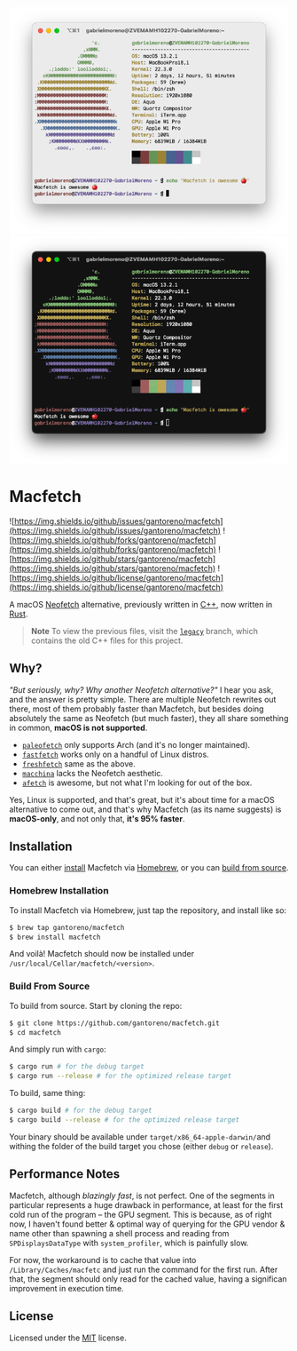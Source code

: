 <div align="center">
  <img src=".github/macfetch-light.png#gh-light-mode-only" />
  <img src=".github/macfetch-dark.png#gh-dark-mode-only" />
</div>

# Macfetch

![https://img.shields.io/github/issues/gantoreno/macfetch](https://img.shields.io/github/issues/gantoreno/macfetch) ![https://img.shields.io/github/forks/gantoreno/macfetch](https://img.shields.io/github/forks/gantoreno/macfetch) ![https://img.shields.io/github/stars/gantoreno/macfetch](https://img.shields.io/github/stars/gantoreno/macfetch) ![https://img.shields.io/github/license/gantoreno/macfetch](https://img.shields.io/github/license/gantoreno/macfetch)

A macOS [Neofetch](https://github.com/dylanaraps/neofetch) alternative, previously written in [C++](https://en.wikipedia.org/wiki/C++), now written in [Rust](https://www.rust-lang.org/).

> **Note**
> To view the previous files, visit the [`legacy`](https://github.com/gantoreno/macfetch/tree/legacy) branch, which contains the old C++ files for this project.

## Why?

_"But seriously, why? Why another Neofetch alternative?"_ I hear you ask, and the answer is pretty simple. There are multiple Neofetch rewrites out there, most of them probably faster than Macfetch, but besides doing absolutely the same as Neofetch (but much faster), they all share something in common, **macOS is not supported**.

- [`paleofetch`](https://github.com/ss7m/paleofetch) only supports Arch (and it's no longer maintained).
- [`fastfetch`](https://github.com/LinusDierheimer/fastfetch) works only on a handful of Linux distros.
- [`freshfetch`](https://github.com/K4rakara/freshfetch) same as the above.
- [`macchina`](https://github.com/Macchina-CLI/macchina) lacks the Neofetch aesthetic.
- [`afetch`](https://github.com/13-CF/afetch) is awesome, but not what I'm looking for out of the box.

Yes, Linux is supported, and that's great, but it's about time for a macOS alternative to come out, and that's why Macfetch (as its name suggests) is **macOS-only**, and not only that, **it's 95% faster**.

## Installation

You can either [install](https://github.com/gantoreno/macfetch#homebrew-installation) Macfetch via [Homebrew](https://brew.sh/), or you can [build from source](https://github.com/gantoreno/macfetch#build-from-source).

### Homebrew Installation

To install Macfetch via Homebrew, just tap the repository, and install like so:

```sh
$ brew tap gantoreno/macfetch
$ brew install macfetch
```

And voilà! Macfetch should now be installed under `/usr/local/Cellar/macfetch/<version>`.

### Build From Source

To build from source. Start by cloning the repo:

```sh
$ git clone https://github.com/gantoreno/macfetch.git
$ cd macfetch
```

And simply run with `cargo`:

```sh
$ cargo run # for the debug target
$ cargo run --release # for the optimized release target
```

To build, same thing:

```sh
$ cargo build # for the debug target
$ cargo build --release # for the optimized release target
```

Your binary should be available under `target/x86_64-apple-darwin/`and withing the folder of the build target you chose (either `debug` or `release`).

## Performance Notes

Macfetch, although _blazingly fast_, is not perfect. One of the segments in particular represents a huge drawback in performance, at least for the first cold run of the program – the GPU segment. This is because, as of right now, I haven't found better & optimal way of querying for the GPU vendor & name other than spawning a shell process and reading from `SPDisplaysDataType` with `system_profiler`, which is painfully slow.

For now, the workaround is to cache that value into `/Library/Caches/macfetc` and just run the command for the first run. After that, the segment should only read for the cached value, having a significan improvement in execution time.

## License

Licensed under the [MIT](https://opensource.org/licenses/MIT) license.
